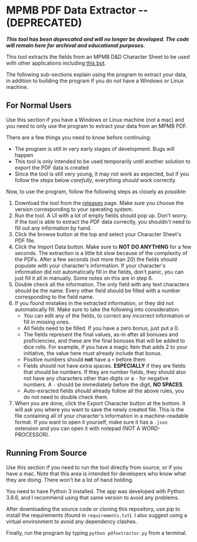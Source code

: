 # MPMB PDF Data Extractor -- (DEPRECATED)

__*This tool has been deprecated and will no longer be developed. The code will remain here for archival and educational purposes.*__

This tool extracts the fields from an MPMB D&D Character Sheet to be used with other applications including
[this bot](https://github.com/plsakr/dnd-bot).

The following sub-sections explain using the program to extract your data, in addition to building the program if you
do not have a Windows or Linux machine.

## For Normal Users
Use this section if you have a Windows or Linux machine (not a mac) and you need to only use the program to extract your
data from an MPMB PDF.

There are a few things you need to know before continuing:

* The program is still in very early stages of development. Bugs will happen
* This tool is only intended to be used temporarily until another solution to export the PDF data is created
* Since the tool is still very young, it may not work as expected, but if you follow the steps below _carefully_,
everything _should_ work correctly.
  
Now, to use the program, follow the following steps as closely as possible:

1. Download the tool from the [releases](https://github.com/plsakr/mpmb-extractor/releases) page. Make sure you choose the version corresponding to your operating system.
2. Run the tool. A UI with a lot of empty fields should pop up. Don't worry, if the tool is able to extract the PDF data
correctly, you shouldn't need to fill out any information by hand.
3. Click the browse button at the top and select your Character Sheet's PDF file.
4. Click the Import Data button. Make sure to **NOT DO ANYTHING** for a few seconds. The extraction is a little bit
   slow because of the complexity of the PDFs. After a few seconds (not more than 20) the fields should populate with
   your character's information. If your character's information did not automatically fill in the fields, don't panic,
   you can just fill it all in manually. Some notes on this are in step 6.
5. Double check all the information. The only field with any text characters should be the name. Every other field should
be filled with a number corresponding to the field name.
6. If you found mistakes in the extracted information, or they did not automatically fill. Make sure to take the following
into consideration:
   * You can edit any of the fields, to correct any incorrect information or fill in missing ones.
   * All fields need to be filled. If you have a zero bonus, just put a 0.
   * The fields represent the final values, as-in after all bonuses and proficiencies, and these are the final bonuses that
     will be added to dice rolls. For example, if you have a magic item that adds 2 to your initiative, the value here
     must already include that bonus.
   * Positive numbers should **not** have a `+` before them
   * Fields should not have extra spaces. **ESPECIALLY** if they are fields that should be numbers. If they are number
    fields, they should also not have any characters other than digits or a `-` for negative numbers. A `-` should be
     immediately before the digit, **NO SPACES**.
   * Auto-exracted fields _should_ already follow all the above rules, you do not need to double check them.
7. When you are done, click the Export Character button at the bottom. It will ask you where you want to save the newly
created file. This is the file containing all of your character's information in a machine-readable format. If you want
   to open it yourself, make sure it has a `.json` extension and you can open it with notepad (NOT A WORD-PROCESSOR).
   
## Running From Source
Use this section if you need to run the tool directly from source, or if you have a mac. Note that this area is intended
for developers who know what they are doing. There won't be a lot of hand holding.

You need to have Python 3 installed. The app was developed with Python 3.8.6, and I recommend using that same version to
avoid any problems.

After downloading the source code or cloning this repository, use pip to install the requirements (found in 
`requirements.txt`). I also suggest using a virtual environment to avoid any dependency clashes.

Finally, run the program by typing `python pdfextractor.py` from a terminal.

